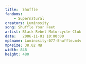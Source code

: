 ```yaml
---
title:  Shuffle
fandoms:
    - Supernatural
creators: Luminosity
song: Shuffle Your Feet
artist: Black Rebel Motorcycle Club
date:   2006-11-01 10:00:00
mp4name: Luminosity-077-Shuffle.m4v
mp4size: 38.02 MB
width: 848
height: 480
---
```



  